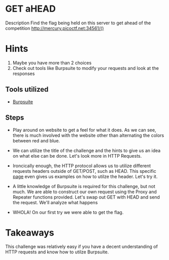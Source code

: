 # GET aHEAD


Description
Find the flag being held on this server to get ahead of the competition 
http://mercury.picoctf.net:34561/()

# Hints

1. Maybe you have more than 2 choices
2. Check out tools like Burpsuite to modify your requests and look at the responses

## Tools utilized

 * [Burpsuite](https://portswigger.net/burp)
 

## Steps

- Play around on website to get a feel for what it does. As we can see, there is much involved with the website other than alternating the colors between red and blue. 

- We can utilize the title of the challenge and the hints to give us an idea on what else can be done. Let's look more in HTTP Requests.

- Ironcically enough, the HTTP protocol allows us to utilize different requests headers outside of GET/POST, such as HEAD. This specific [page](https://developer.mozilla.org/en-US/docs/Web/HTTP/Methods) even gives us examples on how to utilze the header. Let's try it.

- A little knowledge of Burpsuite is required for this challenge, but not much. We are able to construct our own request using the Proxy and Repeater functions provided. Let's swap out GET with HEAD and send the request. We'll analyze what happens

- WHOLA! On our first try we were able to get the flag. 


# Takeaways

This challenge was relatively easy if you have a decent understanding of HTTP requests and know how to utilze Burpsuite. 
